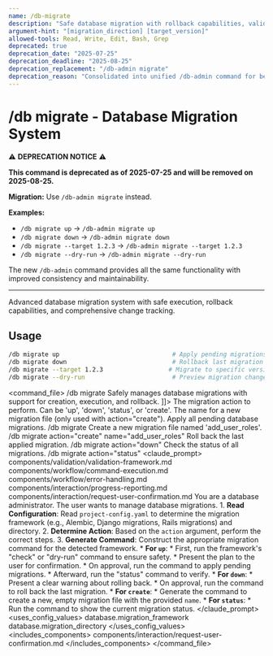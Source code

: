 ```yaml
---
name: /db-migrate
description: "Safe database migration with rollback capabilities, validation, and change tracking"
argument-hint: "[migration_direction] [target_version]"
allowed-tools: Read, Write, Edit, Bash, Grep
deprecated: true
deprecation_date: "2025-07-25"
deprecation_deadline: "2025-08-25"
deprecation_replacement: "/db-admin migrate"
deprecation_reason: "Consolidated into unified /db-admin command for better maintenance and consistency"
---
```

# /db migrate - Database Migration System

⚠️ **DEPRECATION NOTICE** ⚠️

**This command is deprecated as of 2025-07-25 and will be removed on 2025-08-25.**

**Migration:** Use `/db-admin migrate` instead.

**Examples:**
- `/db migrate up` → `/db-admin migrate up`
- `/db migrate down` → `/db-admin migrate down`
- `/db migrate --target 1.2.3` → `/db-admin migrate --target 1.2.3`
- `/db migrate --dry-run` → `/db-admin migrate --dry-run`

The new `/db-admin` command provides all the same functionality with improved consistency and maintainability.

---

Advanced database migration system with safe execution, rollback capabilities, and comprehensive change tracking.
## Usage
```bash
/db migrate up                               # Apply pending migrations
/db migrate down                             # Rollback last migration
/db migrate --target 1.2.3                  # Migrate to specific version
/db migrate --dry-run                        # Preview migration changes
```
<command_file>
  <metadata>
    <name>/db migrate</name>
    <purpose>Safely manages database migrations with support for creation, execution, and rollback.</purpose>
    <usage>
      <![CDATA[
      /db migrate <action="up"> <name="migration_name">
      ]]>
    </usage>
  </metadata>
  <arguments>
    <argument name="action" type="string" required="false" default="up">
      <description>The migration action to perform. Can be 'up', 'down', 'status', or 'create'.</description>
    </argument>
    <argument name="name" type="string" required="false">
      <description>The name for a new migration file (only used with action="create").</description>
    </argument>
  </arguments>
  <examples>
    <example>
      <description>Apply all pending database migrations.</description>
      <usage>/db migrate</usage>
    </example>
    <example>
      <description>Create a new migration file named 'add_user_roles'.</description>
      <usage>/db migrate action="create" name="add_user_roles"</usage>
    </example>
    <example>
      <description>Roll back the last applied migration.</description>
      <usage>/db migrate action="down"</usage>
    </example>
     <example>
      <description>Check the status of all migrations.</description>
      <usage>/db migrate action="status"</usage>
    </example>
  </examples>
  <claude_prompt>
    <prompt>
      <!-- Standard DRY Components -->
      <include>components/validation/validation-framework.md</include>
      <include>components/workflow/command-execution.md</include>
      <include>components/workflow/error-handling.md</include>
      <include>components/interaction/progress-reporting.md</include>
      <!-- Command-specific components -->
      <include>components/interaction/request-user-confirmation.md</include>
      You are a database administrator. The user wants to manage database migrations.
      1.  **Read Configuration**: Read `project-config.yaml` to determine the migration framework (e.g., Alembic, Django migrations, Rails migrations) and directory.
      2.  **Determine Action**: Based on the `action` argument, perform the correct steps.
      3.  **Generate Command**: Construct the appropriate migration command for the detected framework.
      *   **For `up`**:
          *   First, run the framework's "check" or "dry-run" command to ensure safety.
          *   Present the plan to the user for confirmation.
          *   On approval, run the command to apply pending migrations.
          *   Afterward, run the "status" command to verify.
      *   **For `down`**:
          *   Present a clear warning about rolling back.
          *   On approval, run the command to roll back the last migration.
      *   **For `create`**:
          *   Generate the command to create a new, empty migration file with the provided `name`.
      *   **For `status`**:
          *   Run the command to show the current migration status.
    </prompt>
  </claude_prompt>
  <dependencies>
    <uses_config_values>
      <value>database.migration_framework</value>
      <value>database.migration_directory</value>
    </uses_config_values>
    <includes_components>
      <component>components/interaction/request-user-confirmation.md</component>
    </includes_components>
  </dependencies>
</command_file>
